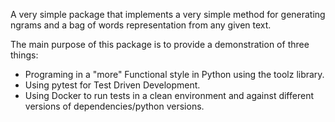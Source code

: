 A very simple package that implements a very simple method for generating ngrams and a bag of words representation from any given text.

The main purpose of this package is to provide a demonstration of three things:
  - Programing in a "more" Functional style in Python using the toolz library.
  - Using pytest for Test Driven Development.
  - Using Docker to run tests in a clean environment and against different versions of dependencies/python versions.
